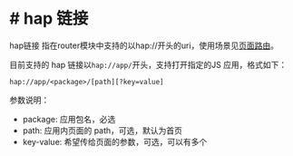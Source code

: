 <!-- 源地址: https://iot.mi.com/vela/quickapp/zh/guide/framework/other/hap-schema.html -->

# # hap 链接

hap链接 指在router模块中支持的以hap://开头的uri，使用场景见[页面路由](</vela/quickapp/zh/features/basic/router.html>)。

目前支持的 hap 链接以`hap://app/`开头，支持打开指定的JS 应用，格式如下：

`hap://app/<package>/[path][?key=value]`

参数说明：

  * package: 应用包名，必选
  * path: 应用内页面的 path，可选，默认为首页
  * key-value: 希望传给页面的参数，可选，可以有多个

